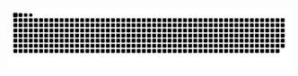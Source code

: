 <picture>
  <source media="(prefers-color-scheme: dark)" srcset="https://raw.githubusercontent.com/fatalcr-git/fatalcr-git/output/github-contribution-grid-snake-dark.svg">
  <source media="(prefers-color-scheme: light)" srcset="https://raw.githubusercontent.com/fatalcr-git/fatalcr-git/output/github-contribution-grid-snake.svg">
  <img alt="github contribution grid snake animation" src="https://raw.githubusercontent.com/fatalcr-git/fatalcr-git/output/github-contribution-grid-snake.svg">
</picture>
